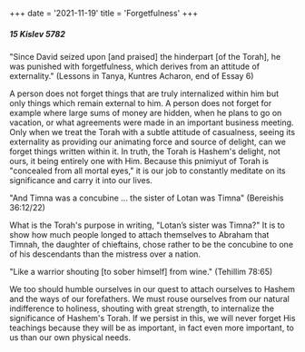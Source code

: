 +++
date = '2021-11-19'
title = 'Forgetfulness'
+++

##### 15 Kislev 5782

"Since David seized upon [and praised] the hinderpart [of the Torah], he was punished with forgetfulness, which derives from an attitude of externality." (Lessons in Tanya, Kuntres Acharon, end of Essay 6)

A person does not forget things that are truly internalized within him but only things which remain external to him. A person does not forget for example where large sums of money are hidden, when he plans to go on vacation, or what agreements were made in an important business meeting. Only when we treat the Torah with a subtle attitude of casualness, seeing its externality as providing our animating force and source of delight, can we forget things written within it. In truth, the Torah is Hashem's delight, not ours, it being entirely one with Him. Because this pnimiyut of Torah is "concealed from all mortal eyes," it is our job to constantly meditate on its significance and carry it into our lives.

"And Timna was a concubine ... the sister of Lotan was Timna" (Bereishis 36:12/22)

What is the Torah's purpose in writing, "Lotan’s sister was Timna?" It is to show how much people longed to attach themselves to Abraham that Timnah, the daughter of chieftains, chose rather to be the concubine to one of his descendants than the mistress over a nation.

"Like a warrior shouting [to sober himself] from wine." (Tehillim 78:65)

We too should humble ourselves in our quest to attach ourselves to Hashem and the ways of our forefathers. We must rouse ourselves from our natural indifference to holiness, shouting with great strength, to internalize the significance of Hashem's Torah. If we persist in this, we will never forget His teachings because they will be as important, in fact even more important, to us than our own physical needs.
